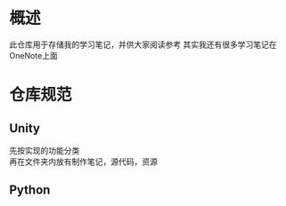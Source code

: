 # 概述
此仓库用于存储我的学习笔记，并供大家阅读参考
其实我还有很多学习笔记在OneNote上面

# 仓库规范
## Unity
先按实现的功能分类  
再在文件夹内放有制作笔记，源代码，资源

## Python
